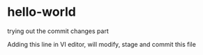 # hello-world
trying out the commit changes part

Adding this line in VI editor, will modify, stage and commit this file
